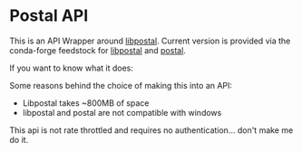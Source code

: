 # Postal API

This is an API Wrapper around [libpostal](https://github.com/openvenues/libpostal).
Current version is provided via the conda-forge feedstock for [libpostal](https://github.com/conda-forge/libpostal-feedstock) and [postal](https://github.com/conda-forge/postal-feedstock).

If you want to know what it does: 

Some reasons behind the choice of making this into an API:
 * Libpostal takes ~800MB of space 
 * libpostal and postal are not compatible with windows

This api is not rate throttled and requires no authentication... don't make me do it.
